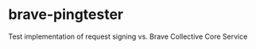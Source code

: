 brave-pingtester
================

Test implementation of request signing vs. Brave Collective Core Service
